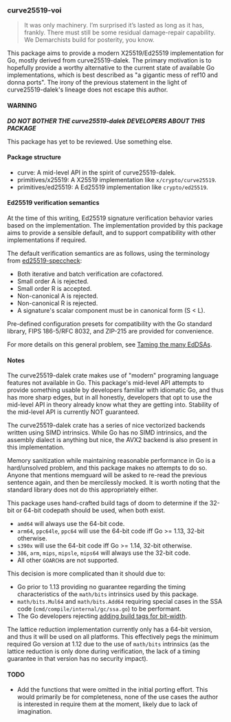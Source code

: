 ### curve25519-voi

> It was only machinery.  I’m surprised it’s lasted as long as it has,
> frankly.  There must still be some residual damage-repair capability.
> We Demarchists build for posterity, you know.

This package aims to provide a modern X25519/Ed25519 implementation
for Go, mostly derived from curve25519-dalek.  The primary motivation
is to hopefully provide a worthy alternative to the current state of
available Go implementations, which is best described as "a gigantic
mess of ref10 and donna ports".  The irony of the previous statement
in the light of curve25519-dalek's lineage does not escape this author.

#### WARNING

***DO NOT BOTHER THE curve25519-dalek DEVELOPERS ABOUT THIS PACKAGE***

This package has yet to be reviewed.  Use something else.

#### Package structure

 * curve: A mid-level API in the spirit of curve25519-dalek.
 * primitives/x25519: A X25519 implementation like `x/crypto/curve25519`.
 * primitives/ed25519: A Ed25519 implementation like `crypto/ed25519`.

#### Ed25519 verification semantics

At the time of this writing, Ed25519 signature verification behavior
varies based on the implementation.  The implementation provided by
this package aims to provide a sensible default, and to support
compatibility with other implementations if required.

The default verification semantics are as follows, using the terminology
from [ed25519-speccheck][1]:

 * Both iterative and batch verification are cofactored.
 * Small order A is rejected.
 * Small order R is accepted.
 * Non-canonical A is rejected.
 * Non-canonical R is rejected.
 * A signature's scalar component must be in canonical form (S < L).

Pre-defined configuration presets for compatibility with the Go standard
library, FIPS 186-5/RFC 8032, and ZIP-215 are provided for convenience.

For more details on this general problem, see [Taming the many EdDSAs][2].

#### Notes

The curve25519-dalek crate makes use of "modern" programing language
features not available in Go.  This package's mid-level API attempts
to provide something usable by developers familiar with idiomatic Go,
and thus has more sharp edges, but in all honestly, developers that
opt to use the mid-level API in theory already know what they are
getting into.  Stability of the mid-level API is currently NOT
guaranteed.

The curve25519-dalek crate has a series of nice vectorized backends
written using SIMD intrinsics.  While Go has no SIMD intrinsics, and
the assembly dialect is anything but nice, the AVX2 backend is also
present in this implementation.

Memory sanitization while maintaining reasonable performance in Go is
a hard/unsolved problem, and this package makes no attempts to do so.
Anyone that mentions memguard will be asked to re-read the previous
sentence again, and then be mercilessly mocked.  It is worth noting
that the standard library does not do this appropriately either.

This package uses hand-crafted build tags of doom to determine if
the 32-bit or 64-bit codepath should be used, when both exist.

 * `amd64` will always use the 64-bit code.
 * `arm64`, `ppc64le`, `ppc64` will use the 64-bit code iff Go >= 1.13,
   32-bit otherwise.
 * `s390x` will use the 64-bit code iff Go >= 1.14, 32-bit otherwise.
 * `386`, `arm`, `mips`, `mipsle`, `mips64` will always use the 32-bit code.
 * All other `GOARCH`s are not supported.

This decision is more complicated than it should due to:

 * Go prior to 1.13 providing no guarantee regarding the timing
   characteristics of the `math/bits` intrinsics used by this package.
 * `math/bits.Mul64` and `math/bits.Add64` requiring special cases in
   the SSA code (`cmd/compile/internal/gc/ssa.go`) to be performant.
 * The Go developers rejecting [adding build tags for bit-width][3].

The lattice reduction implementation currently only has a 64-bit
version, and thus it will be used on all platforms.  This effectively
pegs the minimum required Go version at 1.12 due to the use of
`math/bits` intrinsics (as the lattice reduction is only done during
verification, the lack of a timing guarantee in that version has no
security impact).

#### TODO

 * Add the functions that were omitted in the initial porting effort.
   This would primarily be for completeness, none of the use cases the
   author is interested in require them at the moment, likely due
   to lack of imagination.

[1]: https://github.com/novifinancial/ed25519-speccheck
[2]: https://eprint.iacr.org/2020/1244.pdf
[3]: https://github.com/golang/go/issues/33388
